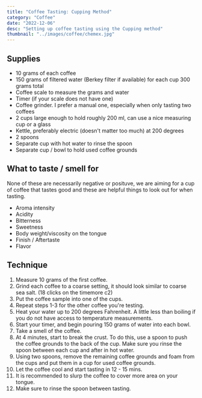 ```yaml
---
title: "Coffee Tasting: Cupping Method"
category: "Coffee"
date: "2022-12-06"
desc: "Setting up coffee tasting using the Cupping method"
thumbnail: "../images/coffee/chemex.jpg"
---
```


## Supplies

- 10 grams of each coffee
- 150 grams of filtered water (Berkey filter if available) for each cup 300 grams total
- Coffee scale to measure the grams and water
- Timer (if your scale does not have one)
- Coffee grinder. I prefer a manual one, especially when only tasting two coffees
- 2 cups large enough to hold roughly 200 ml, can use a nice measuring cup or a glass
- Kettle, preferably electric (doesn't matter too much) at 200 degrees
- 2 spoons
- Separate cup with hot water to rinse the spoon
- Separate cup / bowl to hold used coffee grounds

## What to taste / smell for

None of these are necessarily negative or posituve, we are aiming for a cup of coffee that tastes good and these are helpful things to look out for when tasting.

- Aroma intensity
- Acidity
- Bitterness
- Sweetness
- Body weight/viscosity on the tongue
- Finish / Aftertaste
- Flavor

## Technique

1. Measure 10 grams of the first coffee.
2. Grind each coffee to a coarse setting, it should look similar to coarse sea salt. (18 clicks on the timemore c2)
3. Put the coffee sample into one of the cups.
4. Repeat steps 1-3 for the other coffee you're testing.
5. Heat your water up to 200 degrees Fahrenheit. A little less than boiling if you do not have access to temperature measurements.
6. Start your timer, and begin pouring 150 grams of water into each bowl.
7. Take a smell of the coffee.
8. At 4 minutes, start to break the crust. To do this, use a spoon to push the coffee grounds to the back of the cup. Make sure you rinse the spoon between each cup and after in hot water.
9. Using two spoons, remove the remaining coffee grounds and foam from the cups and put them in a cup for used coffee grounds.
10. Let the coffee cool and start tasting in 12 - 15 mins.
11. It is recommended to slurp the coffee to cover more area on your tongue.
12. Make sure to rinse the spoon between tasting.